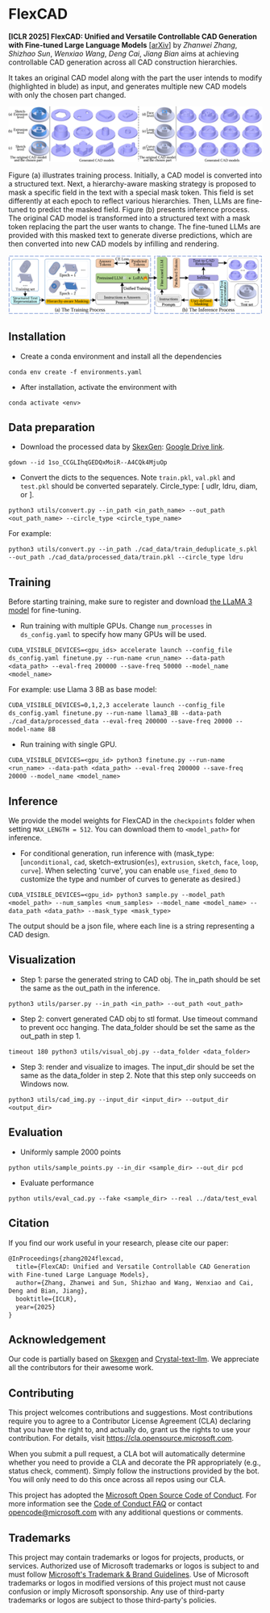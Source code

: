 # FlexCAD
**[ICLR 2025] FlexCAD: Unified and Versatile Controllable CAD Generation with Fine-tuned Large Language Models** [[arXiv](https://arxiv.org/abs/2411.05823)] by *Zhanwei Zhang*, *Shizhao Sun*, *Wenxiao Wang*, *Deng Cai*, *Jiang Bian* aims at achieving controllable CAD generation across all CAD construction hierarchies.

It takes an original CAD model along with the part the user intends to modify (highlighted in blude) as input, and generates multiple new CAD models with only the chosen part changed.

![result](./assets/fig1.png)

Figure (a) illustrates training process. Initially, a CAD model is converted into a structured text. Next, a hierarchy-aware masking strategy is proposed to mask a specific field in the text with a special mask token. This field is set differently at each epoch to reflect various hierarchies. Then, LLMs are fine-tuned to predict the masked field. 
Figure (b) presents inference process. The original CAD model is transformed into a structured text with a mask token replacing the part the user wants to change. The fine-tuned LLMs are provided with this masked text to generate diverse predictions, which are then converted into new CAD models by infilling and rendering.

![method](./assets/fig2.png)

## Installation
- Create a conda environment and install all the dependencies
```
conda env create -f environments.yaml
```
- After installation, activate the environment with
```
conda activate <env>
```

## Data preparation
- Download the processed data by [SkexGen](https://github.com/samxuxiang/SkexGen): [Google Drive link](https://drive.google.com/file/d/1so_CCGLIhqGEDQxMoiR--A4CQk4MjuOp/view).
```
gdown --id 1so_CCGLIhqGEDQxMoiR--A4CQk4MjuOp
```
- Convert the dicts to the sequences. Note ```train.pkl```, ```val.pkl``` and ```test.pkl``` should be converted separately. Circle_type: [ udlr, ldru, diam, or ]. 

```
python3 utils/convert.py --in_path <in_path_name> --out_path <out_path_name> --circle_type <circle_type_name>
```
For example:
```
python3 utils/convert.py --in_path ./cad_data/train_deduplicate_s.pkl --out_path ./cad_data/processed_data/train.pkl --circle_type ldru
```

## Training
Before starting training, make sure to register and download [the LLaMA 3 model](https://huggingface.co/meta-llama/Meta-Llama-3-8B) for fine-tuning.
- Run training with multiple GPUs. Change ```num_processes``` in ```ds_config.yaml``` to specify how many GPUs will be used.
```
CUDA_VISIBLE_DEVICES=<gpu_ids> accelerate launch --config_file ds_config.yaml finetune.py --run-name <run_name> --data-path <data_path> --eval-freq 200000 --save-freq 50000 --model_name <model_name>
```
For example: use Llama 3 8B as base model:
 ```
CUDA_VISIBLE_DEVICES=0,1,2,3 accelerate launch --config_file ds_config.yaml finetune.py --run-name llama3_8B --data-path ./cad_data/processed_data --eval-freq 200000 --save-freq 20000 --model-name 8B
```


- Run training with single GPU.
```
CUDA_VISIBLE_DEVICES=<gpu_id> python3 finetune.py --run-name <run_name> --data-path <data_path> --eval-freq 200000 --save-freq 20000 --model_name <model_name>
```
## Inference
We provide the model weights for FlexCAD in the ```checkpoints``` folder when setting ```MAX_LENGTH = 512```. You can download them to ```<model_path>``` for inference.
- For conditional generation, run inference with
  (mask_type: [```unconditional```, ```cad```, sketch-extrusion(```es```), ```extrusion```, ```sketch```, ```face```, ```loop```, ```curve```]. When selecting 'curve', you can enable ```use_fixed_demo``` to customize the type and number of curves to generate as desired.)
```
CUDA_VISIBLE_DEVICES=<gpu_id> python3 sample.py --model_path <model_path> --num_samples <num_samples> --model_name <model_name> --data_path <data_path> --mask_type <mask_type>
``` 


The output should be a json file, where each line is a string representing a CAD design.
## Visualization
- Step 1: parse the generated string to CAD obj. The in_path should be set the same as the out_path in the inference. 
```
python3 utils/parser.py --in_path <in_path> --out_path <out_path>
```
- Step 2: convert generated CAD obj to stl format. Use timeout command to prevent occ hanging. The data_folder should be set the same as the out_path in step 1.
```
timeout 180 python3 utils/visual_obj.py --data_folder <data_folder>
```
- Step 3: render and visualize to images. The input_dir should be set the same as the data_folder in step 2. Note that this step only succeeds on Windows now.
```
python3 utils/cad_img.py --input_dir <input_dir> --output_dir <output_dir>
```
## Evaluation
- Uniformly sample 2000 points 
```
python utils/sample_points.py --in_dir <sample_dir> --out_dir pcd
```
- Evaluate performance 
```
python utils/eval_cad.py --fake <sample_dir> --real ../data/test_eval
```

## Citation
If you find our work useful in your research, please cite our paper:
```
@InProceedings{zhang2024flexcad,
  title={FlexCAD: Unified and Versatile Controllable CAD Generation with Fine-tuned Large Language Models},
  author={Zhang, Zhanwei and Sun, Shizhao and Wang, Wenxiao and Cai, Deng and Bian, Jiang},
  booktitle={ICLR},
  year={2025}
}
```

## Acknowledgement

Our code is partially based on [Skexgen](https://github.com/samxuxiang/SkexGen) and [Crystal-text-llm](https://github.com/facebookresearch/crystal-text-llm). 
We appreciate all the contributors for their awesome work.


## Contributing

This project welcomes contributions and suggestions.  Most contributions require you to agree to a
Contributor License Agreement (CLA) declaring that you have the right to, and actually do, grant us
the rights to use your contribution. For details, visit https://cla.opensource.microsoft.com.

When you submit a pull request, a CLA bot will automatically determine whether you need to provide
a CLA and decorate the PR appropriately (e.g., status check, comment). Simply follow the instructions
provided by the bot. You will only need to do this once across all repos using our CLA.

This project has adopted the [Microsoft Open Source Code of Conduct](https://opensource.microsoft.com/codeofconduct/).
For more information see the [Code of Conduct FAQ](https://opensource.microsoft.com/codeofconduct/faq/) or
contact [opencode@microsoft.com](mailto:opencode@microsoft.com) with any additional questions or comments.

## Trademarks

This project may contain trademarks or logos for projects, products, or services. Authorized use of Microsoft 
trademarks or logos is subject to and must follow 
[Microsoft's Trademark & Brand Guidelines](https://www.microsoft.com/en-us/legal/intellectualproperty/trademarks/usage/general).
Use of Microsoft trademarks or logos in modified versions of this project must not cause confusion or imply Microsoft sponsorship.
Any use of third-party trademarks or logos are subject to those third-party's policies.
